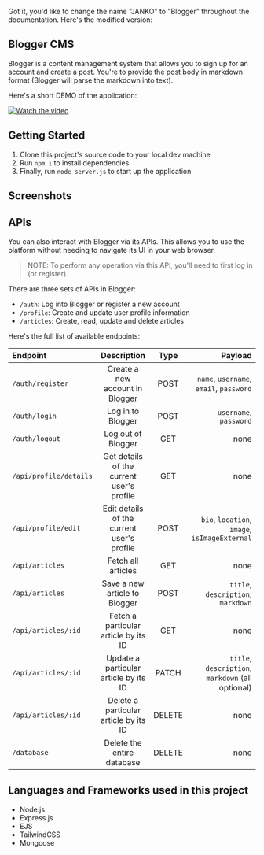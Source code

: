 Got it, you'd like to change the name "JANKO" to "Blogger" throughout the documentation. Here's the modified version:

## Blogger CMS

Blogger is a content management system that allows you to sign up for an account and create a post. You're to provide the post body in markdown format (Blogger will parse the markdown into text).

Here's a short DEMO of the application:

[![Watch the video](https://img.youtube.com/vi/MGnj7CuweWs/hqdefault.jpg)](https://youtu.be/MGnj7CuweWs)

## Getting Started

1. Clone this project's source code to your local dev machine
2. Run `npm i` to install dependencies
3. Finally, run `node server.js` to start up the application

## Screenshots


## APIs

You can also interact with Blogger via its APIs. This allows you to use the platform without needing to navigate its UI in your web browser.

> NOTE: To perform any operation via this API, you'll need to first log in (or register).

There are three sets of APIs in Blogger:

- `/auth`: Log into Blogger or register a new account
- `/profile`: Create and update user profile information
- `/articles`: Create, read, update and delete articles

Here's the full list of available endpoints:

| Endpoint               |                Description                 |  Type  |                                           Payload |
| :--------------------- | :----------------------------------------: | :----: | ------------------------------------------------: |
| `/auth/register`       |       Create a new account in Blogger        |  POST  |           `name`, `username`, `email`, `password` |
| `/auth/login`          |              Log in to Blogger               |  POST  |                            `username`, `password` |
| `/auth/logout`         |              Log out of Blogger              |  GET   |                                              none |
| `/api/profile/details` | Get details of the current user's profile  |  GET   |                                              none |
| `/api/profile/edit`    | Edit details of the current user's profile |  POST  |     `bio`, `location`, `image`, `isImageExternal` |
| `/api/articles`        |             Fetch all articles             |  GET   |                                              none |
| `/api/articles`        |        Save a new article to Blogger         |  POST  |                `title`, `description`, `markdown` |
| `/api/articles/:id`    |    Fetch a particular article by its ID    |  GET   |                                              none |
| `/api/articles/:id`    |   Update a particular article by its ID    | PATCH  | `title`, `description`, `markdown` (all optional) |
| `/api/articles/:id`    |   Delete a particular article by its ID    | DELETE |                                              none |
| `/database`            |         Delete the entire database         | DELETE |                                              none |

## Languages and Frameworks used in this project

- Node.js
- Express.js
- EJS
- TailwindCSS
- Mongoose

